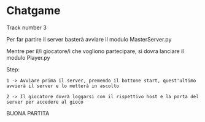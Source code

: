 # Chatgame
Track number 3

Per far partire il server basterà avviare il modulo MasterServer.py

Mentre per il/i giocatore/i che vogliono partecipare, si dovra lanciare il modulo Player.py

Step:

    1 -> Avviare prima il server, premendo il bottone start, quest'ultimo avvierà il server e lo metterà in ascolto

    2 -> Il giocatore dovrà loggarsi con il rispettivo host e la porta del server per accedere al gioco 

BUONA PARTITA

